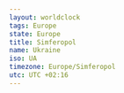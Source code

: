 ```yaml
---
layout: worldclock
tags: Europe
state: Europe
title: Simferopol
name: Ukraine
iso: UA
timezone: Europe/Simferopol
utc: UTC +02:16
---
```


